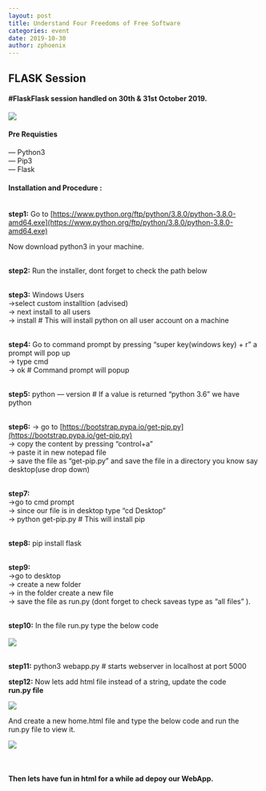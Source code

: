 ```yaml
---
layout: post
title: Understand Four Freedoms of Free Software
categories: event
date: 2019-10-30
author: zphoenix
---
```

## FLASK Session

#### **#Flask**Flask session handled on 30th & 31st October 2019.


![](https://cdn-images-1.medium.com/max/800/1*Ou6FFJJD3zhcIUU8wBZqIw.png)
<span class="figcaption_hack"></span>


#### Pre Requisties

— Python3<br>  — Pip3<br>  — Flask

#### **Installation and Procedure :**

<br> **step1:** Go to
[https://www.python.org/ftp/python/3.8.0/python-3.8.0-amd64.exe](https://www.python.org/ftp/python/3.8.0/python-3.8.0-amd64.exe)
 
 Now download python3 in your machine.

<br> **step2:** Run the installer, dont forget to check the path below

<br> **step3:** Windows Users <br>->select custom installtion (advised) <br>-> next install to all
users <br>-> install # This will install python on all user account on a machine

<br> **step4:** Go to command prompt by pressing “super key(windows key) + r” a
prompt will pop up <br>-> type cmd <br>-> ok # Command prompt will popup

<br> **step5:** python — version # If a value is returned “python 3.6” we have
python

<br> **step6:** -> go to [https://bootstrap.pypa.io/get-pip.py](https://bootstrap.pypa.io/get-pip.py) <br>->
copy the content by pressing “control+a” <br>-> paste it in new notepad file <br>-> save
the file as “get-pip.py” and save the file in a directory you know say
desktop(use drop down)

<br> **step7:** <br>->go to cmd prompt <br>-> since our file is in desktop type “cd
Desktop” <br>-> python get-pip.py # This will install pip

<br> **step8:** pip install flask

<br> **step9:** <br>->go to desktop <br>-> create a new folder <br>-> in the folder create a
new file <br>-> save the file as run.py (dont forget to check saveas type as “all
files” ).

<br> **step10:** In the file run.py type the below code<br> <br> 
![](https://cdn-images-1.medium.com/max/1200/1*eTHruYOnGonvLJ90dGQxHw.jpeg)

<br> **step11:** python3 webapp.py # starts webserver in localhost at port 5000

**step12:** Now lets add html file instead of a string, update the code<br>
**run.py file**

![](https://cdn-images-1.medium.com/max/1200/1*UQg3Dulqa_GowAhl5FL2tg.jpeg)

And create a new home.html file and type the below code and run the run.py file to view it.

![](https://cdn-images-1.medium.com/max/1200/1*tlKQfYr6PCAaWZgQwpXRxA.jpeg)

<br> 

#### Then lets have fun in html for a while ad depoy our WebApp.

<br> 
